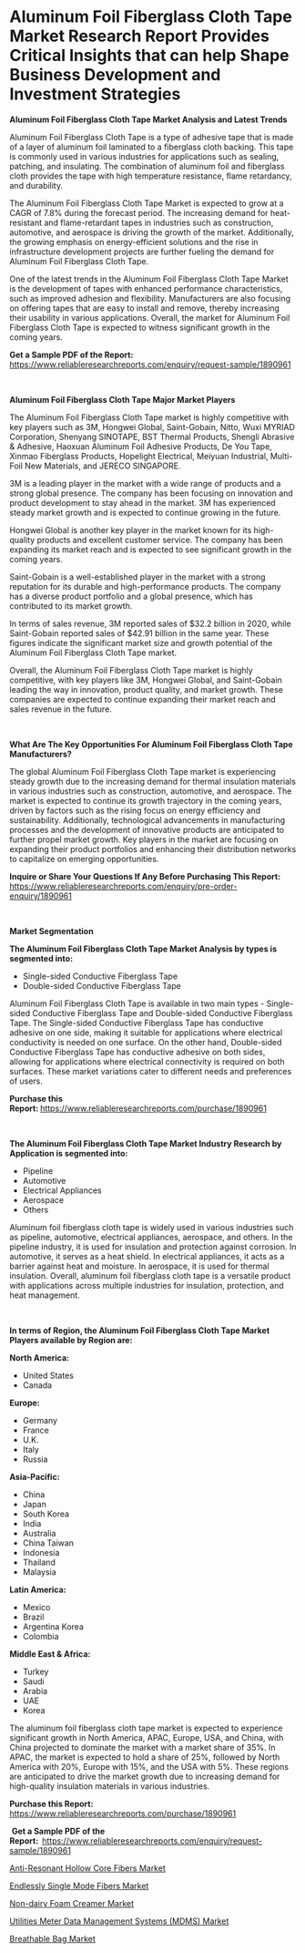 <p><h1>Aluminum Foil Fiberglass Cloth Tape Market Research Report Provides Critical Insights that can help Shape Business Development and Investment Strategies</h1></p><p><strong>Aluminum Foil Fiberglass Cloth Tape Market Analysis and Latest Trends</strong></p>
<p><p>Aluminum Foil Fiberglass Cloth Tape is a type of adhesive tape that is made of a layer of aluminum foil laminated to a fiberglass cloth backing. This tape is commonly used in various industries for applications such as sealing, patching, and insulating. The combination of aluminum foil and fiberglass cloth provides the tape with high temperature resistance, flame retardancy, and durability.</p><p>The Aluminum Foil Fiberglass Cloth Tape Market is expected to grow at a CAGR of 7.8% during the forecast period. The increasing demand for heat-resistant and flame-retardant tapes in industries such as construction, automotive, and aerospace is driving the growth of the market. Additionally, the growing emphasis on energy-efficient solutions and the rise in infrastructure development projects are further fueling the demand for Aluminum Foil Fiberglass Cloth Tape.</p><p>One of the latest trends in the Aluminum Foil Fiberglass Cloth Tape Market is the development of tapes with enhanced performance characteristics, such as improved adhesion and flexibility. Manufacturers are also focusing on offering tapes that are easy to install and remove, thereby increasing their usability in various applications. Overall, the market for Aluminum Foil Fiberglass Cloth Tape is expected to witness significant growth in the coming years.</p></p>
<p><strong>Get a Sample PDF of the Report:&nbsp;</strong> <a href="https://www.reliableresearchreports.com/enquiry/request-sample/1890961">https://www.reliableresearchreports.com/enquiry/request-sample/1890961</a></p>
<p>&nbsp;</p>
<p><strong>Aluminum Foil Fiberglass Cloth Tape Major Market Players</strong></p>
<p><p>The Aluminum Foil Fiberglass Cloth Tape market is highly competitive with key players such as 3M, Hongwei Global, Saint-Gobain, Nitto, Wuxi MYRIAD Corporation, Shenyang SINOTAPE, BST Thermal Products, Shengli Abrasive & Adhesive, Haoxuan Aluminum Foil Adhesive Products, De You Tape, Xinmao Fiberglass Products, Hopelight Electrical, Meiyuan Industrial, Multi-Foil New Materials, and JERECO SINGAPORE.</p><p>3M is a leading player in the market with a wide range of products and a strong global presence. The company has been focusing on innovation and product development to stay ahead in the market. 3M has experienced steady market growth and is expected to continue growing in the future.</p><p>Hongwei Global is another key player in the market known for its high-quality products and excellent customer service. The company has been expanding its market reach and is expected to see significant growth in the coming years.</p><p>Saint-Gobain is a well-established player in the market with a strong reputation for its durable and high-performance products. The company has a diverse product portfolio and a global presence, which has contributed to its market growth.</p><p>In terms of sales revenue, 3M reported sales of $32.2 billion in 2020, while Saint-Gobain reported sales of $42.91 billion in the same year. These figures indicate the significant market size and growth potential of the Aluminum Foil Fiberglass Cloth Tape market.</p><p>Overall, the Aluminum Foil Fiberglass Cloth Tape market is highly competitive, with key players like 3M, Hongwei Global, and Saint-Gobain leading the way in innovation, product quality, and market growth. These companies are expected to continue expanding their market reach and sales revenue in the future.</p></p>
<p>&nbsp;</p>
<p><strong>What Are The Key Opportunities For Aluminum Foil Fiberglass Cloth Tape Manufacturers?</strong></p>
<p><p>The global Aluminum Foil Fiberglass Cloth Tape market is experiencing steady growth due to the increasing demand for thermal insulation materials in various industries such as construction, automotive, and aerospace. The market is expected to continue its growth trajectory in the coming years, driven by factors such as the rising focus on energy efficiency and sustainability. Additionally, technological advancements in manufacturing processes and the development of innovative products are anticipated to further propel market growth. Key players in the market are focusing on expanding their product portfolios and enhancing their distribution networks to capitalize on emerging opportunities.</p></p>
<p><strong>Inquire or Share Your Questions If Any Before Purchasing This Report:</strong> <a href="https://www.reliableresearchreports.com/enquiry/pre-order-enquiry/1890961">https://www.reliableresearchreports.com/enquiry/pre-order-enquiry/1890961</a></p>
<p>&nbsp;</p>
<p><strong>Market Segmentation</strong></p>
<p><strong>The Aluminum Foil Fiberglass Cloth Tape Market Analysis by types is segmented into:</strong></p>
<p><ul><li>Single-sided Conductive Fiberglass Tape</li><li>Double-sided Conductive Fiberglass Tape</li></ul></p>
<p><p>Aluminum Foil Fiberglass Cloth Tape is available in two main types - Single-sided Conductive Fiberglass Tape and Double-sided Conductive Fiberglass Tape. The Single-sided Conductive Fiberglass Tape has conductive adhesive on one side, making it suitable for applications where electrical conductivity is needed on one surface. On the other hand, Double-sided Conductive Fiberglass Tape has conductive adhesive on both sides, allowing for applications where electrical connectivity is required on both surfaces. These market variations cater to different needs and preferences of users.</p></p>
<p><strong>Purchase this Report:&nbsp;</strong><a href="https://www.reliableresearchreports.com/purchase/1890961">https://www.reliableresearchreports.com/purchase/1890961</a></p>
<p>&nbsp;</p>
<p><strong>The Aluminum Foil Fiberglass Cloth Tape Market Industry Research by Application is segmented into:</strong></p>
<p><ul><li>Pipeline</li><li>Automotive</li><li>Electrical Appliances</li><li>Aerospace</li><li>Others</li></ul></p>
<p><p>Aluminum foil fiberglass cloth tape is widely used in various industries such as pipeline, automotive, electrical appliances, aerospace, and others. In the pipeline industry, it is used for insulation and protection against corrosion. In automotive, it serves as a heat shield. In electrical appliances, it acts as a barrier against heat and moisture. In aerospace, it is used for thermal insulation. Overall, aluminum foil fiberglass cloth tape is a versatile product with applications across multiple industries for insulation, protection, and heat management.</p></p>
<p>&nbsp;</p>
<p><strong>In terms of Region, the Aluminum Foil Fiberglass Cloth Tape Market Players available by Region are:</strong></p>
<p>
    <p> <strong> North America: </strong>
        <ul>
            <li>United States</li>
            <li>Canada</li>
        </ul>
        </p> 
    <p> <strong> Europe: </strong>
        <ul>
            <li>Germany</li>
            <li>France</li>
            <li>U.K.</li>
            <li>Italy</li>
            <li>Russia</li>
        </ul>
        </p> 
    <p> <strong> Asia-Pacific: </strong>
        <ul>
            <li>China</li>
            <li>Japan</li>
            <li>South Korea</li>
            <li>India</li>
            <li>Australia</li>
            <li>China Taiwan</li>
            <li>Indonesia</li>
            <li>Thailand</li>
            <li>Malaysia</li>
        </ul>
        </p> 
    <p> <strong> Latin America: </strong>
        <ul>
            <li>Mexico</li>
            <li>Brazil</li>
            <li>Argentina Korea</li>
            <li>Colombia</li>
        </ul>
        </p> 
    <p> <strong> Middle East & Africa: </strong>
        <ul>
            <li>Turkey</li>
            <li>Saudi</li>
            <li>Arabia</li>
            <li>UAE</li>
            <li>Korea</li>
        </ul>
    </p>
    </p>
<p><p>The aluminum foil fiberglass cloth tape market is expected to experience significant growth in North America, APAC, Europe, USA, and China, with China projected to dominate the market with a market share of 35%. In APAC, the market is expected to hold a share of 25%, followed by North America with 20%, Europe with 15%, and the USA with 5%. These regions are anticipated to drive the market growth due to increasing demand for high-quality insulation materials in various industries.</p></p>
<p><strong>Purchase this Report: </strong><a href="https://www.reliableresearchreports.com/purchase/1890961">https://www.reliableresearchreports.com/purchase/1890961</a></p>
<p>&nbsp;<strong>Get a Sample PDF of the Report:&nbsp;&nbsp;</strong><a href="https://www.reliableresearchreports.com/enquiry/request-sample/1890961">https://www.reliableresearchreports.com/enquiry/request-sample/1890961</a></p>
<p><strong></strong></p>
<p><p><a href="https://github.com/jodemen/Market-Research-Report-List-1/blob/main/anti-resonant-hollow-core-fibers-market.md">Anti-Resonant Hollow Core Fibers Market</a></p><p><a href="https://github.com/jj19131/Market-Research-Report-List-1/blob/main/endlessly-single-mode-fibers-market.md">Endlessly Single Mode Fibers Market</a></p><p><a href="https://view.publitas.com/reportprime-1/non-dairy-foam-creamer-market-size-and-growth-market-segmentation-regional-and-country-breakdowns-and-market-trends-for-period-from-2024-2031/">Non-dairy Foam Creamer Market</a></p><p><a href="https://issuu.com/reportprime-2/docs/utilities-meter-data-management-systems-mdms-marke">Utilities Meter Data Management Systems (MDMS) Market</a></p><p><a href="https://five-trouble-98a.notion.site/Breathable-Bag-Market-Size-Growth-and-Forecast-from-2024-2031-d5bb1357acc34e1fa74ca49082616fea">Breathable Bag Market</a></p></p>